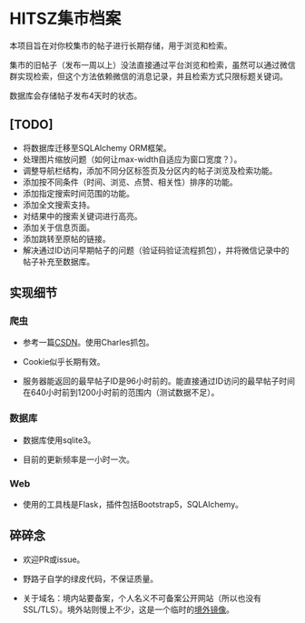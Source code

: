 # HITSZ集市档案

本项目旨在对你校集市的帖子进行长期存储，用于浏览和检索。

集市的旧帖子（发布一周以上）没法直接通过平台浏览和检索，虽然可以通过微信群实现检索，但这个方法依赖微信的消息记录，并且检索方式只限标题关键词。

数据库会存储帖子发布4天时的状态。

## [TODO]

- 将数据库迁移至SQLAlchemy ORM框架。
- 处理图片缩放问题（如何让max-width自适应为窗口宽度？）。
- 调整导航栏结构，添加不同分区标签页及分区内的帖子浏览及检索功能。
- 添加按不同条件（时间、浏览、点赞、相关性）排序的功能。
- 添加指定搜索时间范围的功能。
- 添加全文搜索支持。
- 对结果中的搜索关键词进行高亮。
- 添加关于信息页面。
- 添加跳转至原帖的链接。
- 解决通过ID访问早期帖子的问题（验证码验证流程抓包），并将微信记录中的帖子补充至数据库。

## 实现细节

### 爬虫

- 参考一篇[CSDN](https://blog.csdn.net/oxacyclopropane/article/details/128348458)。使用Charles抓包。

- Cookie似乎长期有效。

- 服务器能返回的最早帖子ID是96小时前的。能直接通过ID访问的最早帖子时间在640小时前到1200小时前的范围内（测试数据不足）。

### 数据库

- 数据库使用sqlite3。

- 目前的更新频率是一小时一次。

### Web

- 使用的工具栈是Flask，插件包括Bootstrap5，SQLAlchemy。

## 碎碎念

- 欢迎PR或issue。

- 野路子自学的绿皮代码，不保证质量。

- 关于域名：境内站要备案，个人名义不可备案公开网站（所以也没有SSL/TLS）。境外站则慢上不少，这是一个临时的[境外镜像](http://fairarchive.icu)。
